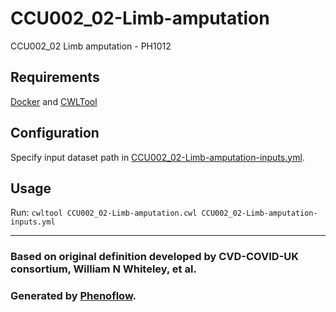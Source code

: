 # CCU002_02-Limb-amputation

CCU002_02 Limb amputation - PH1012

## Requirements

[Docker](https://docs.docker.com/install/) and [CWLTool](https://github.com/common-workflow-language/cwltool#install)

## Configuration

Specify input dataset path in [CCU002_02-Limb-amputation-inputs.yml](CCU002_02-Limb-amputation-inputs.yml).

## Usage

Run: `cwltool CCU002_02-Limb-amputation.cwl CCU002_02-Limb-amputation-inputs.yml`

***

### Based on original definition developed by CVD-COVID-UK consortium, William N Whiteley, et al.
### Generated by [Phenoflow](https://kclhi.org/phenoflow).
